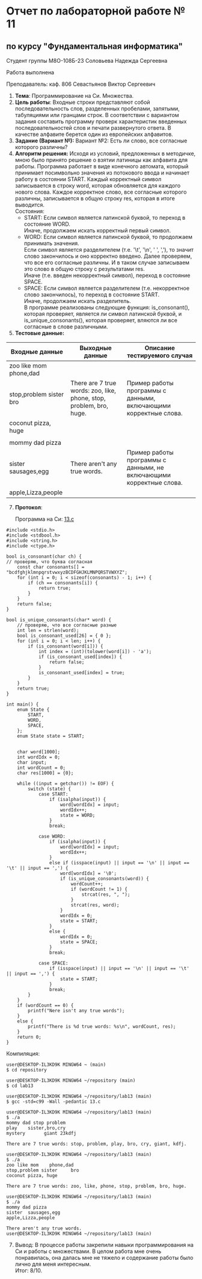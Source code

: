# Отчет по лабораторной работе № 11
## по курсу "Фундаментальная информатика"

Студент группы М8О-108Б-23 Соловьева Надежда Сергеевна

Работа выполнена 

Преподаватель: каф. 806 Севастьянов Виктор Сергеевич

1. **Тема**: Программирование на Си. Множества.  
2. **Цель работы**: Входные строки представляют собой последовательность слов, разделенных пробелами, запятыми, табуляциями или гранцами строк. В соответствии с вариантом задания составить программу проверк характеристик введенных последовательностей слов и печати развернутого ответа. В качестве алфавите берется один из европейских алфавитов. 
3. **Задание (Вариант №):** Вариант №2: Есть ли слово, все согласные которого различны?
4. **Алгоритм решения:**
   Исходя из условий, предложенных в методичке, мною было принято решение о взятии латиницы как алфавита для работы.
   Программа работает в виде конечного автомата, который принимает посимвольно значения из потокового ввода и начинает работу в состоянии START. Каждый корректный символ записывается в строку word, которая обновляется для каждого нового слова. Каждое корректное слово, все согласные которого различны, записывается в общую строку res, которая в итоге  выводится.  
   Состояния:  
   - START: Если символ является латинской буквой, то переход в состояние WORD.  
            Иначе, продолжаем искать корректный первый символ.  
   - WORD: Если символ является латинской буквой, то продолжаем принимать значения.  
           Если символ является разделителем (т.е. '\t', '\n', ' ', ','), то значит слово закончилось и оно корректно введено. Далее проверяем, что все его согласные различны. И в таком случае записываем это слово в общую строку с результатами res.  
           Иначе (т.е. введен некорректный символ), переход в состояние SPACE.  
   - SPACE: Если символ является разделителем (т.е. некорректное слово закончилось), то переход в состояние START.  
            Иначе, продолжаем искать разделитель.  
     В программе реализованы следующие функция: is_consonant(), которая проверяет, является ли символ латинской буквой, и is_unique_consonants(), которая проверяет, вляются ли все согласные в слове различными.
6. **Тестовые данные:**

| Входные данные              | Выходные данные                                                     | Описание тестируемого случая                                        |
|-----------------------------|---------------------------------------------------------------------|---------------------------------------------------------------------|
| zoo like mom    phone,dad   |                                                                     |                                                                     |
| stop,problem sister     bro | There are 7 true words: zoo, like, phone, stop, problem, bro, huge. | Пример работы программы с данными, включающими корректные слова.    |
| coconut pizza, huge         |                                                                     |                                                                     |
|                             |                                                                     |                                                                     |
| mommy dad pizza             |                                                                     |                                                                     |
| sister  sausages,egg        | There aren't any true words.                                        | Пример работы программы с данными, не включающими корректные слова. |
| apple,Lizza,people          |                                                                     |                                                                     |

   
7. **Протокол**:

    Программа на Си: [13.c](/13.c)  
  ```
  #include <stdio.h>
  #include <stdbool.h>
  #include <string.h>
  #include <ctype.h>
  
  bool is_consonant(char ch) {
  // проверяю, что буква согласная
      const char consonants[] = "bcdfghjklmnpqrstvwxyzBCDFGHJKLMNPQRSTVWXYZ";
      for (int i = 0; i < sizeof(consonants) - 1; i++) {
          if (ch == consonants[i]) {
              return true;
          }
      }
      return false;
  }
  
  bool is_unique_consonants(char* word) {
      // проверяю, что все согласные разные
      int len = strlen(word);
      bool is_consonant_used[26] = { 0 };
      for (int i = 0; i < len; i++) {
          if (is_consonant(word[i])) {
              int index = (int)(tolower(word[i]) - 'a');
              if (is_consonant_used[index]) {
                  return false;
              }
              is_consonant_used[index] = true;
          }
      }
      return true;
  }
  
  int main() {
      enum State {
          START,
          WORD,
          SPACE,
      };
      enum State state = START;
  
  
      char word[1000];
      int wordIdx = 0;
      char input;
      int wordCount = 0;
      char res[1000] = {0};
  
      while ((input = getchar()) != EOF) {
          switch (state) {
              case START:
                  if (isalpha(input)) {
                      word[wordIdx] = input;
                      wordIdx++;
                      state = WORD;
                  }
                  break;
  
              case WORD:
                  if (isalpha(input)) {
                      word[wordIdx] = input;
                      wordIdx++;
                  } 
                  else if (isspace(input) || input == '\n' || input == '\t' || input == ',') {
                      word[wordIdx] = '\0';
                      if (is_unique_consonants(word)) {
                          wordCount++;
                          if (wordCount != 1) {
                              strcat(res, ", ");
                          }
                          strcat(res, word);
                      }
                      wordIdx = 0;
                      state = START;
                  }
                  else {
                      wordIdx = 0; 
                      state = SPACE;
                  }   
                  break;
  
              case SPACE:
                  if (isspace(input) || input == '\n' || input == '\t' || input == ',') {
                      state = START;
                  }
                  break;
          }
      }
      if (wordCount == 0) {
          printf("Nere isn't any true words");
      }
      else {
          printf("There is %d true words: %s\n", wordCount, res);
      }
      return 0;
  }
  ```

  Компиляция:  
  ```
  user@DESKTOP-IL3KD9K MINGW64 ~ (main)
  $ cd repository
  
  user@DESKTOP-IL3KD9K MINGW64 ~/repository (main)
  $ cd lab13
  
  user@DESKTOP-IL3KD9K MINGW64 ~/repository/lab13 (main)
  $ gcc -std=c99 -Wall -pedantic 13.c
  
  user@DESKTOP-IL3KD9K MINGW64 ~/repository/lab13 (main)
  $ ./a
  mommy dad stop problem
  play    sister,bro,cry
  mystery       giant 23kdfj
  
  There are 7 true words: stop, problem, play, bro, cry, giant, kdfj.
  
  user@DESKTOP-IL3KD9K MINGW64 ~/repository/lab13 (main)
  $ ./a
  zoo like mom    phone,dad
  stop,problem sister     bro
  coconut pizza, huge
  
  There are 7 true words: zoo, like, phone, stop, problem, bro, huge.
  
  user@DESKTOP-IL3KD9K MINGW64 ~/repository/lab13 (main)
  $ ./a
  mommy dad pizza
  sister  sausages,egg
  apple,Lizza,people
  
  There aren't any true words.
  user@DESKTOP-IL3KD9K MINGW64 ~/repository/lab13 (main)

  ```
  
7. Вывод: В процессе работы закрепили навыки программирования на Си и работы с множествами. В целом работа мне очень понравилась, она далась мне не тяжело и содержание работы было лично для меня интересным.  
Итог: 8/10.   
